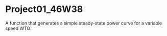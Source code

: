 # Project01_46W38
A function that generates a simple steady-state power curve for a variable speed WTG.
